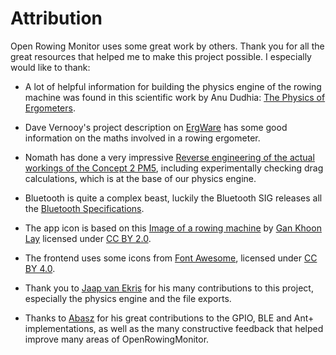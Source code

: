 # Attribution

Open Rowing Monitor uses some great work by others. Thank you for all the great resources that helped me to make this project possible. I especially would like to thank:

* A lot of helpful information for building the physics engine of the rowing machine was found in this scientific work by Anu Dudhia: [The Physics of Ergometers](http://eodg.atm.ox.ac.uk/user/dudhia/rowing/physics/ergometer.html).

* Dave Vernooy's project description on [ErgWare](https://dvernooy.github.io/projects/ergware) has some good information on the maths involved in a rowing ergometer.

* Nomath has done a very impressive [Reverse engineering of the actual workings of the Concept 2 PM5](https://www.c2forum.com/viewtopic.php?f=7&t=194719), including experimentally checking drag calculations, which is at the base of our physics engine.

* Bluetooth is quite a complex beast, luckily the Bluetooth SIG releases all the [Bluetooth Specifications](https://www.bluetooth.com/specifications/specs).

* The app icon is based on this [Image of a rowing machine](https://thenounproject.com/term/rowing-machine/659265) by [Gan Khoon Lay](https://thenounproject.com/leremy/) licensed under [CC BY 2.0](https://creativecommons.org/licenses/by/2.0/).

* The frontend uses some icons from [Font Awesome](https://fontawesome.com/), licensed under [CC BY 4.0](https://creativecommons.org/licenses/by/4.0/).

* Thank you to [Jaap van Ekris](https://github.com/JaapvanEkris) for his many contributions to this project, especially the physics engine and the file exports.

* Thanks to [Abasz](https://github.com/Abasz) for his great contributions to the GPIO, BLE and Ant+ implementations, as well as the many constructive feedback that helped improve many areas of OpenRowingMonitor.
